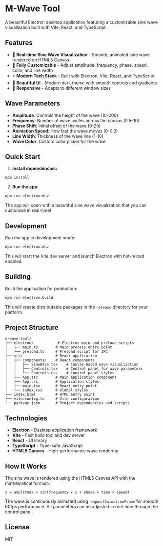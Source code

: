 # M-Wave Tool

A beautiful Electron desktop application featuring a customizable sine wave visualization built with Vite, React, and TypeScript.

## Features

- 🌊 **Real-time Sine Wave Visualization** - Smooth, animated sine wave rendered on HTML5 Canvas
- 🎨 **Fully Customizable** - Adjust amplitude, frequency, phase, speed, color, and line width
- ⚡ **Modern Tech Stack** - Built with Electron, Vite, React, and TypeScript
- 🎯 **Beautiful UI** - Modern dark theme with smooth controls and gradients
- 📱 **Responsive** - Adapts to different window sizes

## Wave Parameters

- **Amplitude**: Controls the height of the wave (10-200)
- **Frequency**: Number of wave cycles across the canvas (0.5-10)
- **Phase Shift**: Initial offset of the wave (0-2π)
- **Animation Speed**: How fast the wave moves (0-0.2)
- **Line Width**: Thickness of the wave line (1-10)
- **Wave Color**: Custom color picker for the wave

## Quick Start

1. **Install dependencies:**

```bash
npm install
```

2. **Run the app:**

```bash
npm run electron:dev
```

The app will open with a beautiful sine wave visualization that you can customize in real-time!

## Development

Run the app in development mode:

```bash
npm run electron:dev
```

This will start the Vite dev server and launch Electron with hot-reload enabled.

## Building

Build the application for production:

```bash
npm run electron:build
```

This will create distributable packages in the `release` directory for your platform.

## Project Structure

```
m-wave-tool/
├── electron/           # Electron main and preload scripts
│   ├── main.ts        # Main process entry point
│   └── preload.ts     # Preload script for IPC
├── src/               # React application
│   ├── components/    # React components
│   │   ├── SineWave.tsx    # Canvas-based wave visualization
│   │   ├── Controls.tsx    # Control panel for wave parameters
│   │   └── Controls.css    # Control panel styles
│   ├── App.tsx        # Main application component
│   ├── App.css        # Application styles
│   ├── main.tsx       # React entry point
│   └── index.css      # Global styles
├── index.html         # HTML entry point
├── vite.config.ts     # Vite configuration
└── package.json       # Project dependencies and scripts
```

## Technologies

- **Electron** - Desktop application framework
- **Vite** - Fast build tool and dev server
- **React** - UI library
- **TypeScript** - Type-safe JavaScript
- **HTML5 Canvas** - High-performance wave rendering

## How It Works

The sine wave is rendered using the HTML5 Canvas API with the mathematical formula:

```
y = amplitude × sin(frequency × x + phase + time × speed)
```

The wave is continuously animated using `requestAnimationFrame` for smooth 60fps performance. All parameters can be adjusted in real-time through the control panel.

## License

MIT
